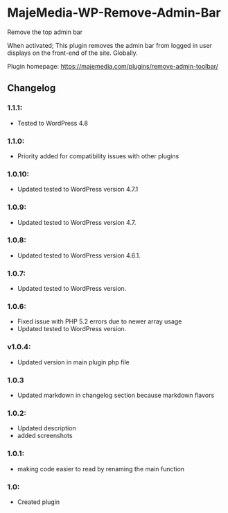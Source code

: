 # MajeMedia-WP-Remove-Admin-Bar
Remove the top admin bar

When activated; This plugin removes the admin bar from logged in user displays on the front-end of the site. Globally.

Plugin homepage: https://majemedia.com/plugins/remove-admin-toolbar/

## Changelog
### 1.1.1:
* Tested to WordPress 4.8

### 1.1.0:
* Priority added for compatibility issues with other plugins

### 1.0.10:
* Updated tested to WordPress version 4.7.1

### 1.0.9:
* Updated tested to WordPress version 4.7.

### 1.0.8:
* Updated tested to WordPress version 4.6.1.

### 1.0.7:
* Updated tested to WordPress version.

### 1.0.6:
* Fixed issue with PHP 5.2 errors due to newer array usage
* Updated tested to WordPress version.

### v1.0.4:
* Updated version in main plugin php file

### 1.0.3
* Updated markdown in changelog section because markdown flavors

### 1.0.2:
* Updated description
* added screenshots

### 1.0.1:
* making code easier to read by renaming the main function

### 1.0:
* Created plugin
